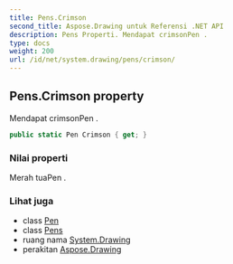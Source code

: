 ```yaml
---
title: Pens.Crimson
second_title: Aspose.Drawing untuk Referensi .NET API
description: Pens Properti. Mendapat crimsonPen .
type: docs
weight: 200
url: /id/net/system.drawing/pens/crimson/
---
```

## Pens.Crimson property

Mendapat crimsonPen .

```csharp
public static Pen Crimson { get; }
```

### Nilai properti

Merah tuaPen .

### Lihat juga

* class [Pen](../../pen/)
* class [Pens](../)
* ruang nama [System.Drawing](../../pens/)
* perakitan [Aspose.Drawing](../../../)


